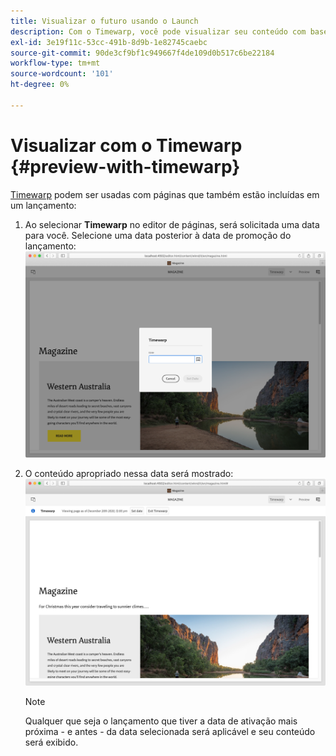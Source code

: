 ```yaml
---
title: Visualizar o futuro usando o Launch
description: Com o Timewarp, você pode visualizar seu conteúdo com base em suas inicializações.
exl-id: 3e19f11c-53cc-491b-8d9b-1e82745caebc
source-git-commit: 90de3cf9bf1c949667f4de109d0b517c6be22184
workflow-type: tm+mt
source-wordcount: '101'
ht-degree: 0%

---
```


# Visualizar com o Timewarp {#preview-with-timewarp}

[Timewarp](/help/sites-cloud/authoring/features/page-versions.md#timewarp) podem ser usadas com páginas que também estão incluídas em um lançamento:

1. Ao selecionar **Timewarp** no editor de páginas, será solicitada uma data para você. Selecione uma data posterior à data de promoção do lançamento:
   ![Navegar para a inicialização a partir do Editor de páginas](/help/sites-cloud/authoring/assets/launches-timewarp-01.png)

1. O conteúdo apropriado nessa data será mostrado:
   ![Navegar para a inicialização a partir do Editor de páginas](/help/sites-cloud/authoring/assets/launches-timewarp-02.png)

   >[!NOTE]
   >
   >Qualquer que seja o lançamento que tiver a data de ativação mais próxima - e antes - da data selecionada será aplicável e seu conteúdo será exibido.
